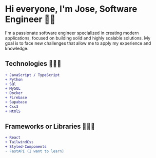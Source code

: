 # Hi everyone, I'm Jose, Software Engineer 👋🏼

I'm a passionate software engineer specialized in creating modern applications, focused on building solid and highly scalable solutions. My goal is to face new challenges that allow me to apply my experience and knowledge.

## Technologies 👨🏽‍💻
```diff
+ JavaScript / TypeScript
+ Python
+ SQl
+ MySQL
+ Docker
+ Firebase
+ Supabase
+ Css3
+ Html5
```
## Frameworks or Libraries 👷🏻‍♂️
```diff
+ React
+ TailwindCss
+ Styled-Components
- FastAPI (I want to learn)
```
